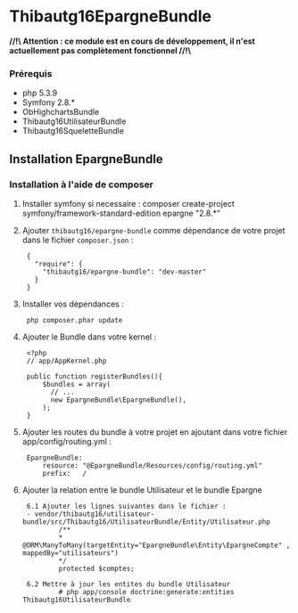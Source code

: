 # Thibautg16EpargneBundle

**//!\\ Attention : ce module est en cours de développement, il n'est actuellement pas complètement fonctionnel //!\\**

### Prérequis
- php 5.3.9
- Symfony 2.8.*
- ObHighchartsBundle
- Thibautg16UtilisateurBundle
- Thibautg16SqueletteBundle

## Installation EpargneBundle
### Installation à l'aide de composer
1. Installer symfony si necessaire :
        composer create-project symfony/framework-standard-edition epargne "2.8.*"

1. Ajouter ``thibautg16/epargne-bundle`` comme dépendance de votre projet dans le fichier ``composer.json`` :

        {
          "require": {
            "thibautg16/epargne-bundle": "dev-master"
          }
        }

3. Installer vos dépendances :

        php composer.phar update

4. Ajouter le Bundle dans votre kernel :

        <?php
        // app/AppKernel.php
        
        public function registerBundles(){
            $bundles = array(
              // ...
              new EpargneBundle\EpargneBundle(),
            );
        }

5. Ajouter les routes du bundle à votre projet en ajoutant dans votre fichier app/config/routing.yml :

        EpargneBundle:
            resource: "@EpargneBundle/Resources/config/routing.yml"
            prefix:   /

6. Ajouter la relation entre le bundle Utilisateur et le bundle Epargne

        6.1 Ajouter les lignes suivantes dans le fichier :
        - vendor/thibautg16/utilisateur-bundle/src/Thibautg16/UtilisateurBundle/Entity/Utilisateur.php
                /**
                * @ORM\ManyToMany(targetEntity="EpargneBundle\Entity\EpargneCompte" , mappedBy="utilisateurs")
                */
                protected $comptes;
        
        6.2 Mettre à jour les entites du bundle Utilisateur
                # php app/console doctrine:generate:entities Thibautg16UtilisateurBundle
